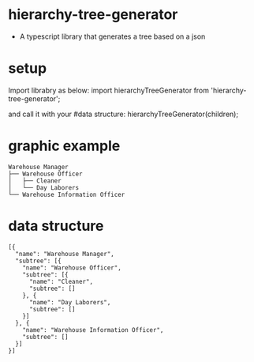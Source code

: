 # hierarchy-tree-generator
- A typescript library that generates a tree based on a json

# setup
Import librabry as below:
  import hierarchyTreeGenerator from 'hierarchy-tree-generator';

and call it with your #data structure:
  hierarchyTreeGenerator(children);

# graphic example
```
Warehouse Manager
├── Warehouse Officer
│   ├── Cleaner
│   └── Day Laborers
└── Warehouse Information Officer
```

# data structure
```
[{
  "name": "Warehouse Manager",
  "subtree": [{
    "name": "Warehouse Officer",
    "subtree": [{
      "name": "Cleaner",
      "subtree": []
    }, {
      "name": "Day Laborers",
      "subtree": []
    }]
  }, {
    "name": "Warehouse Information Officer",
    "subtree": []
  }]
}]
```